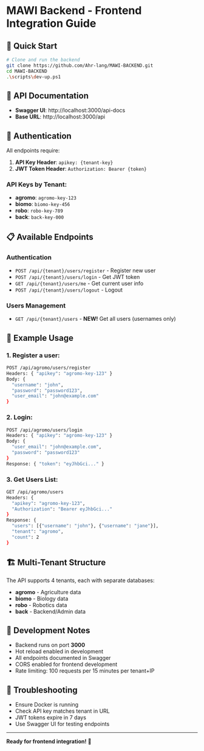# MAWI Backend - Frontend Integration Guide

## 🚀 Quick Start
```bash
# Clone and run the backend
git clone https://github.com/Ahr-lang/MAWI-BACKEND.git
cd MAWI-BACKEND
.\scripts\dev-up.ps1
```

## 📖 API Documentation
- **Swagger UI**: http://localhost:3000/api-docs
- **Base URL**: http://localhost:3000/api

## 🔑 Authentication
All endpoints require:
1. **API Key Header**: `apikey: {tenant-key}`
2. **JWT Token Header**: `Authorization: Bearer {token}`

### API Keys by Tenant:
- **agromo**: `agromo-key-123`
- **biomo**: `biomo-key-456`
- **robo**: `robo-key-789`
- **back**: `back-key-000`

## 📋 Available Endpoints

### Authentication
- `POST /api/{tenant}/users/register` - Register new user
- `POST /api/{tenant}/users/login` - Get JWT token
- `GET /api/{tenant}/users/me` - Get current user info
- `POST /api/{tenant}/users/logout` - Logout

### Users Management
- `GET /api/{tenant}/users` - **NEW!** Get all users (usernames only)

## 🎯 Example Usage

### 1. Register a user:
```bash
POST /api/agromo/users/register
Headers: { "apikey": "agromo-key-123" }
Body: {
  "username": "john",
  "password": "password123",
  "user_email": "john@example.com"
}
```

### 2. Login:
```bash
POST /api/agromo/users/login
Headers: { "apikey": "agromo-key-123" }
Body: {
  "user_email": "john@example.com",
  "password": "password123"
}
Response: { "token": "eyJhbGci..." }
```

### 3. Get Users List:
```bash
GET /api/agromo/users
Headers: {
  "apikey": "agromo-key-123",
  "Authorization": "Bearer eyJhbGci..."
}
Response: {
  "users": [{"username": "john"}, {"username": "jane"}],
  "tenant": "agromo",
  "count": 2
}
```

## 🏗️ Multi-Tenant Structure
The API supports 4 tenants, each with separate databases:
- **agromo** - Agriculture data
- **biomo** - Biology data  
- **robo** - Robotics data
- **back** - Backend/Admin data

## 🔧 Development Notes
- Backend runs on port **3000**
- Hot reload enabled in development
- All endpoints documented in Swagger
- CORS enabled for frontend development
- Rate limiting: 100 requests per 15 minutes per tenant+IP

## 🐛 Troubleshooting
- Ensure Docker is running
- Check API key matches tenant in URL
- JWT tokens expire in 7 days
- Use Swagger UI for testing endpoints

---
**Ready for frontend integration!** 🎨
